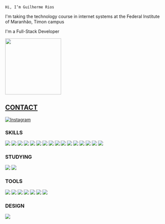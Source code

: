 `Hi, I’m Guilherme Rios`

I'm taking the technology course in internet systems at the Federal Institute of Maranhão, Timon campus

I'm a Full-Stack Developer
<div>
  <a href="https://github.com/Guilhermeprog3">
  <img height="180em" src="https://github-readme-stats.vercel.app/api?username=Guilhermeprog3&show_icons=true&theme=dark"/>
</div>

## CONTACT

[![Instagram](https://img.shields.io/badge/Instagram-E4405F?style=for-the-badge&logo=instagram&logoColor=white)](https://www.instagram.com/guilherme_rios_03/)

### SKILLS


![](https://img.shields.io/badge/HTML5-E34F26?style=for-the-badge&logo=html5&logoColor=white)
![](https://img.shields.io/badge/CSS3-1572B6?style=for-the-badge&logo=css3&logoColor=white)
![](https://img.shields.io/badge/JavaScript-F7DF1E?style=for-the-badge&logo=javascript&logoColor=black)
![](https://img.shields.io/badge/React-20232A?style=for-the-badge&logo=react&logoColor=61DAFB)
![](https://img.shields.io/badge/React%20Native-61DAFB?style=for-the-badge&logo=react&logoColor=white)
![](https://img.shields.io/badge/Node.js-43853D?style=for-the-badge&logo=node.js&logoColor=white)
![](https://img.shields.io/badge/PostgreSQL-316192?style=for-the-badge&logo=postgresql&logoColor=white)
![](https://img.shields.io/badge/Express.js-404D59?style=for-the-badge)
![](https://img.shields.io/badge/Prisma-3982CE?style=for-the-badge&logo=Prisma&logoColor=white)
![](https://img.shields.io/badge/Material--UI-0081CB?style=for-the-badge&logo=material-ui&logoColor=whit)
![](https://img.shields.io/badge/Tailwind_CSS-38B2AC?style=for-the-badge&logo=tailwind-css&logoColor=white)
![](https://img.shields.io/badge/Expo-000020?style=for-the-badge&logo=expo&logoColor=white)
![](https://img.shields.io/badge/TypeScript-007ACC?style=for-the-badge&logo=typescript&logoColor=white)
![](https://img.shields.io/badge/Python-3776AB?style=for-the-badge&logo=python&logoColor=white)
![]( https://img.shields.io/badge/Ruby-CC342D?style=for-the-badge&logo=ruby&logoColor=white    )
![](   https://img.shields.io/badge/Ruby_on_Rails-CC0000?style=for-the-badge&logo=ruby-on-rails&logoColor=white  )

### STUDYING

![](https://img.shields.io/badge/Arduino-00979D?style=for-the-badge&logo=Arduino&logoColor=white)
![](https://img.shields.io/badge/C%2B%2B-00599C?style=for-the-badge&logo=c%2B%2B&logoColor=white)

### TOOLS

![](https://img.shields.io/badge/Windows-0078D6?style=for-the-badge&logo=windows&logoColor=white)
![](https://img.shields.io/badge/Visual_Studio_Code-0078D4?style=for-the-badge&logo=visual%20studio%20code&logoColor=white)
![](https://img.shields.io/badge/Git-F05032?style=for-the-badge&logo=Git&logoColor=white)
![](https://img.shields.io/badge/GitHub-100000?style=for-the-badge&logo=github&logoColor=white)
![](https://img.shields.io/badge/Trello-0052CC?style=for-the-badge&logo=trello&logoColor=whit)
![](https://img.shields.io/badge/Notion-000000?style=for-the-badge&logo=notion&logoColor=white)
![](	https://img.shields.io/badge/PyCharm-000000.svg?&style=for-the-badge&logo=PyCharm&logoColor=white)


### DESIGN

![](https://img.shields.io/badge/Figma-A35CFB?style=for-the-badge&logo=figma&logoColor=white)



